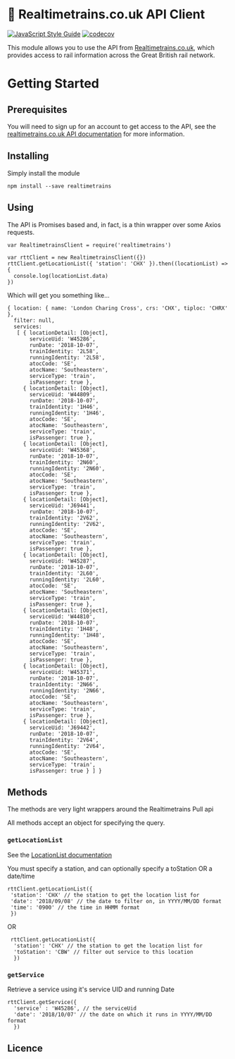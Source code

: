 # 🚆 Realtimetrains.co.uk API Client
[![JavaScript Style Guide](https://img.shields.io/badge/code_style-standard-brightgreen.svg)](https://standardjs.com) [![codecov](https://codecov.io/gh/naxxfish/realtimetrains-api/branch/master/graph/badge.svg)](https://codecov.io/gh/naxxfish/realtimetrains-api)

This module allows you to use the API from [Realtimetrains.co.uk](https://realtimetrains.co.uk), which provides access to rail information across the Great British rail network.

# Getting Started

## Prerequisites
You will need to sign up for an account to get access to the API, see the [realtimetrains.co.uk API documentation](http://www.realtimetrains.co.uk/api) for more information.  

## Installing

Simply install the module

    npm install --save realtimetrains


## Using

The API is Promises based and, in fact, is a thin wrapper over some Axios requests.  

```
var RealtimetrainsClient = require('realtimetrains')

var rttClient = new RealtimetrainsClient({})
rttClient.getLocationList({ 'station': 'CHX' }).then((locationList) => {
  console.log(locationList.data)
})

```
Which will get you something like...
```
{ location: { name: 'London Charing Cross', crs: 'CHX', tiploc: 'CHRX' },
  filter: null,
  services:
   [ { locationDetail: [Object],
       serviceUid: 'W45286',
       runDate: '2018-10-07',
       trainIdentity: '2L58',
       runningIdentity: '2L58',
       atocCode: 'SE',
       atocName: 'Southeastern',
       serviceType: 'train',
       isPassenger: true },
     { locationDetail: [Object],
       serviceUid: 'W44809',
       runDate: '2018-10-07',
       trainIdentity: '1H46',
       runningIdentity: '1H46',
       atocCode: 'SE',
       atocName: 'Southeastern',
       serviceType: 'train',
       isPassenger: true },
     { locationDetail: [Object],
       serviceUid: 'W45368',
       runDate: '2018-10-07',
       trainIdentity: '2N60',
       runningIdentity: '2N60',
       atocCode: 'SE',
       atocName: 'Southeastern',
       serviceType: 'train',
       isPassenger: true },
     { locationDetail: [Object],
       serviceUid: 'J69441',
       runDate: '2018-10-07',
       trainIdentity: '2V62',
       runningIdentity: '2V62',
       atocCode: 'SE',
       atocName: 'Southeastern',
       serviceType: 'train',
       isPassenger: true },
     { locationDetail: [Object],
       serviceUid: 'W45287',
       runDate: '2018-10-07',
       trainIdentity: '2L60',
       runningIdentity: '2L60',
       atocCode: 'SE',
       atocName: 'Southeastern',
       serviceType: 'train',
       isPassenger: true },
     { locationDetail: [Object],
       serviceUid: 'W44810',
       runDate: '2018-10-07',
       trainIdentity: '1H48',
       runningIdentity: '1H48',
       atocCode: 'SE',
       atocName: 'Southeastern',
       serviceType: 'train',
       isPassenger: true },
     { locationDetail: [Object],
       serviceUid: 'W45371',
       runDate: '2018-10-07',
       trainIdentity: '2N66',
       runningIdentity: '2N66',
       atocCode: 'SE',
       atocName: 'Southeastern',
       serviceType: 'train',
       isPassenger: true },
     { locationDetail: [Object],
       serviceUid: 'J69442',
       runDate: '2018-10-07',
       trainIdentity: '2V64',
       runningIdentity: '2V64',
       atocCode: 'SE',
       atocName: 'Southeastern',
       serviceType: 'train',
       isPassenger: true } ] }
```
## Methods

The methods are very light wrappers around the Realtimetrains Pull api

All methods accept an object for specifying the query.

### ```getLocationList```
See the [LocationList documentation](http://www.realtimetrains.co.uk/api/pull/locationlist)

You must specify a station, and can optionally specify a toStation OR a date/time

    rttClient.getLocationList({
     'station': 'CHX' // the station to get the location list for
     'date': '2018/09/08' // the date to filter on, in YYYY/MM/DD format
     'time': '0900' // the time in HHMM format
     })

OR

     rttClient.getLocationList({
      'station': 'CHX' // the station to get the location list for
      'toStation': 'CBW' // filter out service to this location
      })

### ```getService```
Retrieve a service using it's service UID and running Date

    rttClient.getService({
      'service' : 'W45286', // the serviceUid
      'date': '2018/10/07' // the date on which it runs in YYYY/MM/DD format
      })

## Licence
